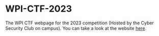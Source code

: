 # WPI-CTF-2023
The WPI CTF webpage for the 2023 competition (Hosted by the Cyber Security Club on campus).
You can take a look at the website [here](https://wpictf.xyz/).
